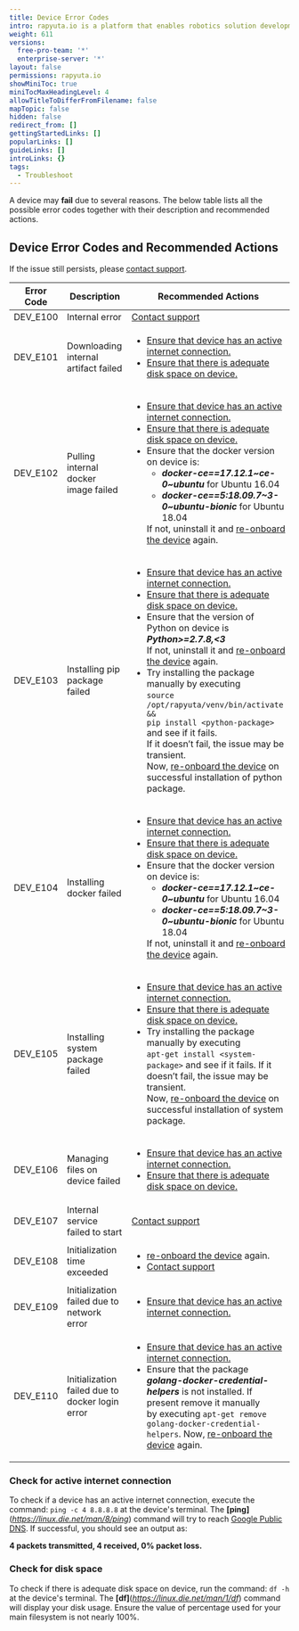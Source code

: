 ```yaml
---
title: Device Error Codes
intro: rapyuta.io is a platform that enables robotics solution development by providing the necessary software infrastructure and facilitating the interaction between multiple stakeholders who contribute to the solution development.
weight: 611
versions:
  free-pro-team: '*'
  enterprise-server: '*'
layout: false
permissions: rapyuta.io
showMiniToc: true
miniTocMaxHeadingLevel: 4
allowTitleToDifferFromFilename: false
mapTopic: false
hidden: false
redirect_from: []
gettingStartedLinks: []
popularLinks: []
guideLinks: []
introLinks: {}
tags:
  - Troubleshoot
---
```

A device may **fail** due to several reasons. The below table lists all the possible error codes together with their description and recommended actions.

## Device Error Codes and Recommended Actions

If the issue still persists, please <a href="#" onclick="javascript:FreshWidget.show();">contact support</a>.


<div class="error-code-table-wrapper">
    <table>
        <thead>
            <tr>
                <th>Error Code</th>
                <th>Description</th>
                <th>Recommended Actions</th>
            </tr>
        </thead>
        <tbody>
            <tr>
                <td>DEV_E100</td>
                <td>Internal error</td>
                <td><a href="#" onclick="javascript:FreshWidget.show();" class="highlight">Contact support</a></td>
            </tr>
            <tr>
                <td>DEV_E101</td>
                <td>Downloading internal artifact failed</td>
                <td>
                    <ul>
                        <li><a href="/6_troubleshoot/610_device-onboarding-failure-codes/#check-for-active-internet-connection" class="highlight">Ensure that device has an active internet connection.</a></li>
                        <li><a href="/6_troubleshoot/610_device-onboarding-failure-codes/#check-for-disk-space" class="highlight">Ensure that there is adequate disk space on device.</a></li>
                    </ul>
                </td>
            </tr>
            <tr>
                <td>DEV_E102</td>
                <td>Pulling internal docker image failed</td>
                <td>
                    <ul>
                        <li><a href="/6_troubleshoot/610_device-onboarding-failure-codes/#check-for-active-internet-connection" class="highlight">Ensure that device has an active internet connection.</a></li>
                        <li><a href="/6_troubleshoot/610_device-onboarding-failure-codes/#check-for-disk-space" class="highlight">Ensure that there is adequate disk space on device.</a></li>
                        <li>Ensure that the docker version on device is:
                            <ul>
                                <li><strong><em>docker-ce==17.12.1~ce-0~ubuntu</em></strong> for Ubuntu 16.04</li>
                                <li><strong><em>docker-ce==5:18.09.7~3-0~ubuntu-bionic</em></strong> for Ubuntu 18.04</li>
                            </ul>If not, uninstall it and <a href="/6_troubleshoot/612_reonboarding-devices/" class="highlight">re-onboard the device</a> again.</li>
                    </ul>
                </td>
            </tr>
            <tr>
                <td>DEV_E103</td>
                <td>Installing pip package failed</td>
                <td>
                    <ul>
                        <li><a href="/6_troubleshoot/610_device-onboarding-failure-codes/#check-for-active-internet-connection" class="highlight">Ensure that device has an active internet connection.</a></li>
                        <li><a href="/6_troubleshoot/610_device-onboarding-failure-codes/#check-for-disk-space" class="highlight">Ensure that there is adequate disk space on device.</a></li>
                        <li>Ensure that the version of Python on device is <strong><em>Python&gt;=2.7.8,&lt;3</em></strong><br>
                        If not, uninstall it and <a href="/6_troubleshoot/612_reonboarding-devices/" class="highlight">re-onboard the device</a> again.</li>
                        <li>Try installing the package manually by executing<br>
                        <code>source /opt/rapyuta/venv/bin/activate &amp;&amp; <br>pip install &lt;python-package&gt;</code> and see if it fails.<br>
                        If it doesn’t fail, the issue may be transient.<br>
                        Now, <a href="/6_troubleshoot/612_reonboarding-devices/" class="highlight">re-onboard the device</a> on successful installation of python package.</li>
                    </ul>
                </td>
            </tr>
            <tr>
                <td>DEV_E104</td>
                <td>Installing docker failed</td>
                <td>
                    <ul>
                        <li><a href="/6_troubleshoot/610_device-onboarding-failure-codes/#check-for-active-internet-connection" class="highlight">Ensure that device has an active internet connection.</a></li>
                        <li><a href="/6_troubleshoot/610_device-onboarding-failure-codes/#check-for-disk-space" class="highlight">Ensure that there is adequate disk space on device.</a></li>
                        <li>Ensure that the docker version on device is:
                            <ul>
                                <li><strong><em>docker-ce==17.12.1~ce-0~ubuntu</em></strong> for Ubuntu 16.04</li>
                                <li><strong><em>docker-ce==5:18.09.7~3-0~ubuntu-bionic</em></strong> for Ubuntu 18.04</li>
                            </ul>If not, uninstall it and <a href="/6_troubleshoot/612_reonboarding-devices/" class="highlight">re-onboard the device</a> again.</li>
                    </ul>
                </td>
            </tr>
            <tr>
                <td>DEV_E105</td>
                <td>Installing system package failed</td>
                <td>
                    <ul>
                        <li><a href="/6_troubleshoot/610_device-onboarding-failure-codes/#check-for-active-internet-connection" class="highlight">Ensure that device has an active internet connection.</a></li>
                        <li><a href="/6_troubleshoot/610_device-onboarding-failure-codes/#check-for-disk-space" class="highlight">Ensure that there is adequate disk space on device.</a></li>
                        <li>Try installing the package manually by executing<br>
                        <code>apt-get install &lt;system-package&gt;</code> and see if it fails. If it doesn’t fail, the issue may be transient.<br>
                        Now, <a href="/6_troubleshoot/612_reonboarding-devices/" class="highlight">re-onboard the device</a> on successful installation of system package.</li>
                    </ul>
                </td>
            </tr>
            <tr>
                <td>DEV_E106</td>
                <td>Managing files on device failed</td>
                <td>
                    <ul>
                        <li><a href="/6_troubleshoot/610_device-onboarding-failure-codes/#check-for-active-internet-connection" class="highlight">Ensure that device has an active internet connection.</a></li>
                        <li><a href="/6_troubleshoot/610_device-onboarding-failure-codes/#check-for-disk-space" class="highlight">Ensure that there is adequate disk space on device.</a></li>
                    </ul>
                </td>
            </tr>
            <tr>
                <td>DEV_E107</td>
                <td>Internal service failed to start</td>
                <td><a href="#" onclick="javascript:FreshWidget.show();" class="highlight">Contact support</a></td>
            </tr>
            <tr>
                <td>DEV_E108</td>
                <td>Initialization time exceeded</td>
                <td>
                    <ul>
                        <li><a href="/6_troubleshoot/612_reonboarding-devices/" class="highlight">re-onboard the device</a> again.</li>
                        <li><a href="#" onclick="javascript:FreshWidget.show();" class="highlight">Contact support</a></li>
                    </ul>
                </td>
            </tr>
            <tr>
                <td>DEV_E109</td>
                <td>Initialization failed due to network error</td>
                <td>
                    <ul>
                        <li><a href="/6_troubleshoot/610_device-onboarding-failure-codes/#check-for-active-internet-connection" class="highlight">Ensure that device has an active internet connection.</a></li>
                    </ul>
                </td>
            </tr>
            <tr>
                <td>DEV_E110</td>
                <td>Initialization failed due to docker login error</td>
                <td>
                    <ul>
                        <li><a href="/6_troubleshoot/610_device-onboarding-failure-codes/#check-for-active-internet-connection" class="highlight">Ensure that device has an active internet connection.</a></li>
                        <li>Ensure that the package <strong><em>golang-docker-credential-helpers</em></strong> is not installed. If present remove it manually <br>
                        by executing <code>apt-get remove golang-docker-credential-helpers</code>. Now, <a href="/6_troubleshoot/612_reonboarding-devices/" class="highlight">re-onboard the device</a> again.</li>
                    </ul>
                </td>
            </tr>
        </tbody>
    </table>
</div>

### Check for active internet connection

  To check if a device has an active internet connection, execute the command: `ping -c 4 8.8.8.8` at the device's terminal. The **[**ping**]**(*https://linux.die.net/man/8/ping*) command will try to reach [Google Public DNS](https://en.wikipedia.org/wiki/Google_Public_DNS). If successful, you should see an output as:

  **4 packets transmitted, 4 received, 0% packet loss.**



### Check for disk space

  To check if there is adequate disk space on device, run the command: `df -h` at the device's terminal. The **[**df**]**(*https://linux.die.net/man/1/df*) command will display your disk usage. Ensure the value of percentage used for your main filesystem is not nearly 100%.
